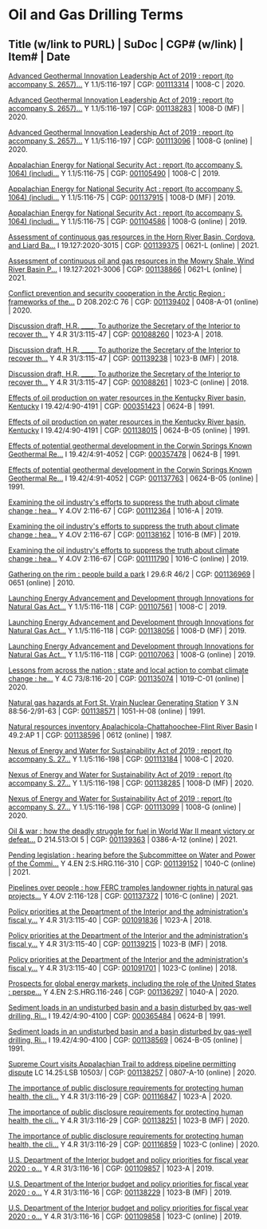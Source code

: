 # Oil and Gas Drilling Terms

## Title (w/link to PURL) | SuDoc | CGP# (w/link) | Item# | Date

[Advanced Geothermal Innovation Leadership Act of 2019 : report (to accompany S. 2657)...](https://catalog.gpo.gov)
Y 1.1/5:116-197 | CGP: [001113314](https://catalog.gpo.gov/F/?func=direct&doc_number=001113314&local_base=GPO01PUB) | 1008-C | 2020.

[Advanced Geothermal Innovation Leadership Act of 2019 : report (to accompany S. 2657)...](https://catalog.gpo.gov)
Y 1.1/5:116-197 | CGP: [001138283](https://catalog.gpo.gov/F/?func=direct&doc_number=001138283&local_base=GPO01PUB) | 1008-D (MF) | 2020.

[Advanced Geothermal Innovation Leadership Act of 2019 : report (to accompany S. 2657)...](https://purl.fdlp.gov/GPO/gpo130801)
Y 1.1/5:116-197 | CGP: [001113096](https://catalog.gpo.gov/F/?func=direct&doc_number=001113096&local_base=GPO01PUB) | 1008-G (online) | 2020.

[Appalachian Energy for National Security Act : report (to accompany S. 1064) (includi...](https://catalog.gpo.gov)
Y 1.1/5:116-75 | CGP: [001105490](https://catalog.gpo.gov/F/?func=direct&doc_number=001105490&local_base=GPO01PUB) | 1008-C | 2019.

[Appalachian Energy for National Security Act : report (to accompany S. 1064) (includi...](https://catalog.gpo.gov)
Y 1.1/5:116-75 | CGP: [001137915](https://catalog.gpo.gov/F/?func=direct&doc_number=001137915&local_base=GPO01PUB) | 1008-D (MF) | 2019.

[Appalachian Energy for National Security Act : report (to accompany S. 1064) (includi...](https://purl.fdlp.gov/GPO/gpo124527)
Y 1.1/5:116-75 | CGP: [001104586](https://catalog.gpo.gov/F/?func=direct&doc_number=001104586&local_base=GPO01PUB) | 1008-G (online) | 2019.

[Assessment of continuous gas resources in the Horn River Basin, Cordova, and Liard Ba...](https://purl.fdlp.gov/GPO/gpo153549)
I 19.127:2020-3015 | CGP: [001139375](https://catalog.gpo.gov/F/?func=direct&doc_number=001139375&local_base=GPO01PUB) | 0621-L (online) | 2021.

[Assessment of continuous oil and gas resources in the Mowry Shale, Wind River Basin P...](https://purl.fdlp.gov/GPO/gpo146997)
I 19.127:2021-3006 | CGP: [001138866](https://catalog.gpo.gov/F/?func=direct&doc_number=001138866&local_base=GPO01PUB) | 0621-L (online) | 2021.

[Conflict prevention and security cooperation in the Arctic Region : frameworks of the...](https://purl.fdlp.gov/GPO/gpo153277)
D 208.202:C 76 | CGP: [001139402](https://catalog.gpo.gov/F/?func=direct&doc_number=001139402&local_base=GPO01PUB) | 0408-A-01 (online) | 2020.

[Discussion draft, H.R. ____, To authorize the Secretary of the Interior to recover th...](https://catalog.gpo.gov)
Y 4.R 31/3:115-47 | CGP: [001088260](https://catalog.gpo.gov/F/?func=direct&doc_number=001088260&local_base=GPO01PUB) | 1023-A | 2018.

[Discussion draft, H.R. ____, To authorize the Secretary of the Interior to recover th...](https://catalog.gpo.gov)
Y 4.R 31/3:115-47 | CGP: [001139238](https://catalog.gpo.gov/F/?func=direct&doc_number=001139238&local_base=GPO01PUB) | 1023-B (MF) | 2018.

[Discussion draft, H.R. ____, To authorize the Secretary of the Interior to recover th...](https://purl.fdlp.gov/GPO/gpo112141)
Y 4.R 31/3:115-47 | CGP: [001088261](https://catalog.gpo.gov/F/?func=direct&doc_number=001088261&local_base=GPO01PUB) | 1023-C (online) | 2018.

[Effects of oil production on water resources in the Kentucky River basin, Kentucky](https://catalog.gpo.gov)
I 19.42/4:90-4191 | CGP: [000351423](https://catalog.gpo.gov/F/?func=direct&doc_number=000351423&local_base=GPO01PUB) | 0624-B | 1991.

[Effects of oil production on water resources in the Kentucky River basin, Kentucky](https://purl.fdlp.gov/GPO/gpo151689)
I 19.42/4:90-4191 | CGP: [001138015](https://catalog.gpo.gov/F/?func=direct&doc_number=001138015&local_base=GPO01PUB) | 0624-B-05 (online) | 1991.

[Effects of potential geothermal development in the Corwin Springs Known Geothermal Re...](https://catalog.gpo.gov)
I 19.42/4:91-4052 | CGP: [000357478](https://catalog.gpo.gov/F/?func=direct&doc_number=000357478&local_base=GPO01PUB) | 0624-B | 1991.

[Effects of potential geothermal development in the Corwin Springs Known Geothermal Re...](https://purl.fdlp.gov/GPO/gpo151469)
I 19.42/4:91-4052 | CGP: [001137763](https://catalog.gpo.gov/F/?func=direct&doc_number=001137763&local_base=GPO01PUB) | 0624-B-05 (online) | 1991.

[Examining the oil industry's efforts to suppress the truth about climate change : hea...](https://catalog.gpo.gov)
Y 4.OV 2:116-67 | CGP: [001112364](https://catalog.gpo.gov/F/?func=direct&doc_number=001112364&local_base=GPO01PUB) | 1016-A | 2019.

[Examining the oil industry's efforts to suppress the truth about climate change : hea...](https://catalog.gpo.gov)
Y 4.OV 2:116-67 | CGP: [001138162](https://catalog.gpo.gov/F/?func=direct&doc_number=001138162&local_base=GPO01PUB) | 1016-B (MF) | 2019.

[Examining the oil industry's efforts to suppress the truth about climate change : hea...](https://purl.fdlp.gov/GPO/gpo129694)
Y 4.OV 2:116-67 | CGP: [001111790](https://catalog.gpo.gov/F/?func=direct&doc_number=001111790&local_base=GPO01PUB) | 1016-C (online) | 2019.

[Gathering on the rim : people build a park](https://purl.fdlp.gov/GPO/gpo151599)
I 29.6:R 46/2 | CGP: [001136969](https://catalog.gpo.gov/F/?func=direct&doc_number=001136969&local_base=GPO01PUB) | 0651 (online) | 2010.

[Launching Energy Advancement and Development through Innovations for Natural Gas Act...](https://catalog.gpo.gov)
Y 1.1/5:116-118 | CGP: [001107561](https://catalog.gpo.gov/F/?func=direct&doc_number=001107561&local_base=GPO01PUB) | 1008-C | 2019.

[Launching Energy Advancement and Development through Innovations for Natural Gas Act...](https://catalog.gpo.gov)
Y 1.1/5:116-118 | CGP: [001138056](https://catalog.gpo.gov/F/?func=direct&doc_number=001138056&local_base=GPO01PUB) | 1008-D (MF) | 2019.

[Launching Energy Advancement and Development through Innovations for Natural Gas Act...](https://purl.fdlp.gov/GPO/gpo126357)
Y 1.1/5:116-118 | CGP: [001107063](https://catalog.gpo.gov/F/?func=direct&doc_number=001107063&local_base=GPO01PUB) | 1008-G (online) | 2019.

[Lessons from across the nation : state and local action to combat climate change : he...](https://purl.fdlp.gov/GPO/gpo149848)
Y 4.C 73/8:116-20 | CGP: [001135074](https://catalog.gpo.gov/F/?func=direct&doc_number=001135074&local_base=GPO01PUB) | 1019-C-01 (online) | 2020.

[Natural gas hazards at Fort St. Vrain Nuclear Generating Station](https://purl.fdlp.gov/GPO/gpo152561)
Y 3.N 88:56-2/91-63 | CGP: [001138571](https://catalog.gpo.gov/F/?func=direct&doc_number=001138571&local_base=GPO01PUB) | 1051-H-08 (online) | 1991.

[Natural resources inventory Apalachicola-Chattahoochee-Flint River Basin](https://purl.fdlp.gov/GPO/gpo152912)
I 49.2:AP 1 | CGP: [001138596](https://catalog.gpo.gov/F/?func=direct&doc_number=001138596&local_base=GPO01PUB) | 0612 (online) | 1987.

[Nexus of Energy and Water for Sustainability Act of 2019 : report (to accompany S. 27...](https://catalog.gpo.gov)
Y 1.1/5:116-198 | CGP: [001113184](https://catalog.gpo.gov/F/?func=direct&doc_number=001113184&local_base=GPO01PUB) | 1008-C | 2020.

[Nexus of Energy and Water for Sustainability Act of 2019 : report (to accompany S. 27...](https://catalog.gpo.gov)
Y 1.1/5:116-198 | CGP: [001138285](https://catalog.gpo.gov/F/?func=direct&doc_number=001138285&local_base=GPO01PUB) | 1008-D (MF) | 2020.

[Nexus of Energy and Water for Sustainability Act of 2019 : report (to accompany S. 27...](https://www.govinfo.gov/content/pkg/CRPT-116srpt198/html/CRPT-116srpt198.htm)
Y 1.1/5:116-198 | CGP: [001113099](https://catalog.gpo.gov/F/?func=direct&doc_number=001113099&local_base=GPO01PUB) | 1008-G (online) | 2020.

[Oil & war : how the deadly struggle for fuel in World War II meant victory or defeat...](https://purl.fdlp.gov/GPO/gpo153535)
D 214.513:OI 5 | CGP: [001139363](https://catalog.gpo.gov/F/?func=direct&doc_number=001139363&local_base=GPO01PUB) | 0386-A-12 (online) | 2021.

[Pending legislation : hearing before the Subcommittee on Water and Power of the Commi...](https://purl.fdlp.gov/GPO/gpo153394)
Y 4.EN 2:S.HRG.116-310 | CGP: [001139152](https://catalog.gpo.gov/F/?func=direct&doc_number=001139152&local_base=GPO01PUB) | 1040-C (online) | 2021.

[Pipelines over people : how FERC tramples landowner rights in natural gas projects...](https://purl.fdlp.gov/GPO/gpo151913)
Y 4.OV 2:116-128 | CGP: [001137372](https://catalog.gpo.gov/F/?func=direct&doc_number=001137372&local_base=GPO01PUB) | 1016-C (online) | 2021.

[Policy priorities at the Department of the Interior and the administration's fiscal y...](https://catalog.gpo.gov)
Y 4.R 31/3:115-40 | CGP: [001091836](https://catalog.gpo.gov/F/?func=direct&doc_number=001091836&local_base=GPO01PUB) | 1023-A | 2018.

[Policy priorities at the Department of the Interior and the administration's fiscal y...](https://catalog.gpo.gov)
Y 4.R 31/3:115-40 | CGP: [001139215](https://catalog.gpo.gov/F/?func=direct&doc_number=001139215&local_base=GPO01PUB) | 1023-B (MF) | 2018.

[Policy priorities at the Department of the Interior and the administration's fiscal y...](https://purl.fdlp.gov/GPO/gpo114167)
Y 4.R 31/3:115-40 | CGP: [001091701](https://catalog.gpo.gov/F/?func=direct&doc_number=001091701&local_base=GPO01PUB) | 1023-C (online) | 2018.

[Prospects for global energy markets, including the role of the United States : perspe...](https://catalog.gpo.gov)
Y 4.EN 2:S.HRG.116-246 | CGP: [001136297](https://catalog.gpo.gov/F/?func=direct&doc_number=001136297&local_base=GPO01PUB) | 1040-A | 2020.

[Sediment loads in an undisturbed basin and a basin disturbed by gas-well drilling, Ri...](https://catalog.gpo.gov)
I 19.42/4:90-4100 | CGP: [000365484](https://catalog.gpo.gov/F/?func=direct&doc_number=000365484&local_base=GPO01PUB) | 0624-B | 1991.

[Sediment loads in an undisturbed basin and a basin disturbed by gas-well drilling, Ri...](https://purl.fdlp.gov/GPO/gpo151793)
I 19.42/4:90-4100 | CGP: [001138569](https://catalog.gpo.gov/F/?func=direct&doc_number=001138569&local_base=GPO01PUB) | 0624-B-05 (online) | 1991.

[Supreme Court visits Appalachian Trail to address pipeline permitting dispute](https://purl.fdlp.gov/GPO/gpo151642)
LC 14.25:LSB 10503/ | CGP: [001138257](https://catalog.gpo.gov/F/?func=direct&doc_number=001138257&local_base=GPO01PUB) | 0807-A-10 (online) | 2020.

[The importance of public disclosure requirements for protecting human health, the cli...](https://catalog.gpo.gov)
Y 4.R 31/3:116-29 | CGP: [001116847](https://catalog.gpo.gov/F/?func=direct&doc_number=001116847&local_base=GPO01PUB) | 1023-A | 2020.

[The importance of public disclosure requirements for protecting human health, the cli...](https://catalog.gpo.gov)
Y 4.R 31/3:116-29 | CGP: [001138251](https://catalog.gpo.gov/F/?func=direct&doc_number=001138251&local_base=GPO01PUB) | 1023-B (MF) | 2020.

[The importance of public disclosure requirements for protecting human health, the cli...](https://purl.fdlp.gov/GPO/gpo133415)
Y 4.R 31/3:116-29 | CGP: [001116859](https://catalog.gpo.gov/F/?func=direct&doc_number=001116859&local_base=GPO01PUB) | 1023-C (online) | 2020.

[U.S. Department of the Interior budget and policy priorities for fiscal year 2020 : o...](https://catalog.gpo.gov)
Y 4.R 31/3:116-16 | CGP: [001109857](https://catalog.gpo.gov/F/?func=direct&doc_number=001109857&local_base=GPO01PUB) | 1023-A | 2019.

[U.S. Department of the Interior budget and policy priorities for fiscal year 2020 : o...](https://catalog.gpo.gov)
Y 4.R 31/3:116-16 | CGP: [001138229](https://catalog.gpo.gov/F/?func=direct&doc_number=001138229&local_base=GPO01PUB) | 1023-B (MF) | 2019.

[U.S. Department of the Interior budget and policy priorities for fiscal year 2020 : o...](https://purl.fdlp.gov/GPO/gpo128424)
Y 4.R 31/3:116-16 | CGP: [001109858](https://catalog.gpo.gov/F/?func=direct&doc_number=001109858&local_base=GPO01PUB) | 1023-C (online) | 2019.

